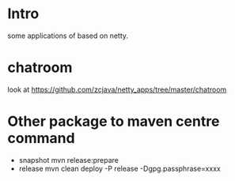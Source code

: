 # Intro
  some applications of based on netty.

# chatroom
  look at https://github.com/zcjava/netty_apps/tree/master/chatroom

# Other package to maven centre command 
* snapshot 
    mvn release:prepare
* release 
    mvn clean deploy -P release -Dgpg.passphrase=xxxx

